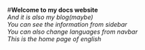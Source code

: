 #**Welcome to my docs website**   
*And it is also my blog(maybe)*  
*You can see the information from sidebar*  
*You can also change languages from navbar*  
*This is the home page of english*  